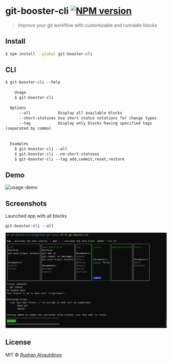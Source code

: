 # git-booster-cli [![NPM version][npm-image]][npm-url]

> Improve your git workflow with customizable and runnable blocks

## Install

```bash
$ npm install --global git-booster-cli
```

## CLI

```
$ git-booster-cli --help

    Usage
    $ git-booster-cli

  Options
      --all            Display all available blocks
      --short-statuses Use short status notations for change types
      --tag            Display only blocks having specified tags (separated by comma)


  Examples
    $ git-booster-cli --all
    $ git-booster-cli --no-short-statuses
    $ git-booster-cli --tag add,commit,reset,restore
```

## Demo

![usage-demo](media/demo.gif)


## Screenshots

Launched app with all blocks

```
git-booster-cli --all
```

![runnable-blocks](media/screenshot-blocks.png)


## License

MIT © [Rushan Alyautdinov](https://github.com/akgondber)

[npm-image]: https://img.shields.io/npm/v/git-booster-cli.svg?style=flat
[npm-url]: https://npmjs.org/package/git-booster-cli
